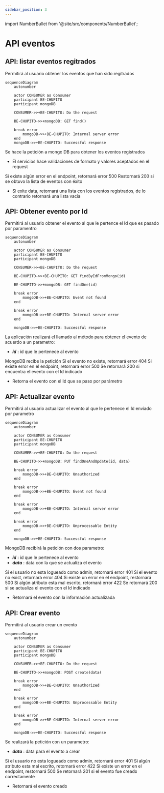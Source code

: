 ```yaml
---
sidebar_position: 3
---
```


import NumberBullet from '@site/src/components/NumberBullet';

# API eventos

## API: listar eventos regitrados

Permitirá al usuario obtener los eventos que han sido regitrados

```mermaid
sequenceDiagram
    autonumber

    actor CONSUMER as Consumer
    participant BE-CHUPITO
    participant mongoDB

    CONSUMER->>+BE-CHUPITO: Do the request

    BE-CHUPITO->>+mongoDB: GET find()

    break error
        mongoDB->>+BE-CHUPITO: Internal server error
    end
    mongoDB->>+BE-CHUPITO: Successful response
```

<NumberBullet number='1'> Se hace la petición a mongo DB para obtener los eventos registrados</NumberBullet>

- El servicios hace validaciones de formato y valores aceptados en el request

<NumberBullet number='2'> Si existe algún error en el endpoint, retornará error 500 </NumberBullet>
<NumberBullet number='3'>Restornará 200 si se obtuvo la lista de eventos con éxito </NumberBullet>

- Si exite data, retornará una lista con los eventos registrados, de lo contrario retornará una lista vacía

## API: Obtener evento por Id

Permitirá al usuario obtener el evento al que le pertence el Id que es pasado por paramentro

```mermaid
sequenceDiagram
    autonumber

    actor CONSUMER as Consumer
    participant BE-CHUPITO
    participant mongoDB

    CONSUMER->>+BE-CHUPITO: Do the request

    BE-CHUPITO->>+BE-CHUPITO: GET findByIdFromMongo(id)

    BE-CHUPITO->>+mongoDB: GET findOne(id)

    break error
        mongoDB->>+BE-CHUPITO: Event not found
    end

    break error
        mongoDB->>+BE-CHUPITO: Internal server error
    end

    mongoDB->>+BE-CHUPITO: Successful response
```

<NumberBullet number='1'> La aplicación realizará el llamado al método para obtener el evento de acuerdo a un parametro: </NumberBullet>

- **_id_** : id que le pertenece al evento

<NumberBullet number='2'> MongoDB recibe la petición </NumberBullet>
<NumberBullet number='3'> Si el evento no existe, retornará error 404</NumberBullet>
<NumberBullet number='3'> Si existe error en el endpoint, retornará error 500</NumberBullet>
<NumberBullet number='4'>Se retornará 200 si encuentra el evento con el Id indicado</NumberBullet>

- Retorna el evento con el Id que se paso por parámetro

## API: Actualizar evento

Permitirá al usuario actualizar el evento al que le pertenece el Id enviado por parametro

```mermaid
sequenceDiagram
    autonumber

    actor CONSUMER as Consumer
    participant BE-CHUPITO
    participant mongoDB

    CONSUMER->>+BE-CHUPITO: Do the request

    BE-CHUPITO->>+mongoDB: PUT findOneAndUpdate(id, data)

    break error
        mongoDB->>+BE-CHUPITO: Unauthorized
    end

    break error
        mongoDB->>+BE-CHUPITO: Event not found
    end

    break error
        mongoDB->>+BE-CHUPITO: Internal server error
    end

    break error
        mongoDB->>+BE-CHUPITO: Unprocessable Entity
    end

    mongoDB->>+BE-CHUPITO: Successful response
```

<NumberBullet number='1'> MongoDB recibirá la petición con dos parametro: </NumberBullet>

- **_id_** : id que le pertenece al evento
- **_data_** : data con la que se actualiza el evento

<NumberBullet number='2'> Si el usuario no esta logueado como admin, retornará error 401 </NumberBullet>
<NumberBullet number='3'> Si el evento no exist, retornará error 404</NumberBullet>
<NumberBullet number='4'>Si existe un error en el endpoint, restornará 500</NumberBullet>
<NumberBullet number='5'> Si algún atributo esta mal escrito, retornará error 422</NumberBullet>
<NumberBullet number='6'>Se retornará 200 si se actualiza el evento con el Id indicado</NumberBullet>

- Retornará el evento con la información actualizada

## API: Crear evento

Permitirá al usuario crear un evento

```mermaid
sequenceDiagram
    autonumber

    actor CONSUMER as Consumer
    participant BE-CHUPITO
    participant mongoDB

    CONSUMER->>+BE-CHUPITO: Do the request

    BE-CHUPITO->>+mongoDB: POST create(data)

    break error
        mongoDB->>+BE-CHUPITO: Unauthorized
    end

    break error
        mongoDB->>+BE-CHUPITO: Unprocessable Entity
    end

    break error
        mongoDB->>+BE-CHUPITO: Internal server error
    end

    mongoDB->>+BE-CHUPITO: Successful response
```

<NumberBullet number='1'> Se realizará la petición con un parametro: </NumberBullet>

- **_data_** : data para el evento a crear

<NumberBullet number='2'> Si el usuario no esta logueado como admin, retornará error 401 </NumberBullet>
<NumberBullet number='3'> Si algún atributo esta mal escrito, retornará error 422</NumberBullet>
<NumberBullet number='4'>Si existe un error en el endpoint, restornará 500</NumberBullet>
<NumberBullet number='5'>Se retornará 201 si el evento fue creado correctamente</NumberBullet>

- Retornará el evento creado
